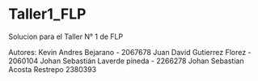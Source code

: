 # Taller1_FLP
Solucion para el Taller N° 1 de FLP


  Autores: Kevin Andres Bejarano - 2067678
            Juan David Gutierrez Florez - 2060104
            Johan Sebastián Laverde pineda - 2266278
            Johan Sebastian Acosta Restrepo 2380393

